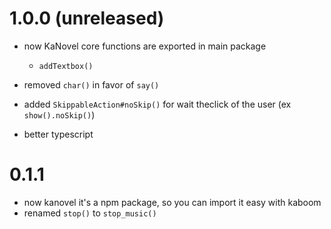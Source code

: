 # 1.0.0 (unreleased)

-   now KaNovel core functions are exported in main package

    -   `addTextbox()`

-   removed `char()` in favor of `say()`
-   added `SkippableAction#noSkip()` for wait theclick of the user (ex `show().noSkip()`)
-   better typescript

# 0.1.1

-   now kanovel it's a npm package, so you can import it easy with kaboom
-   renamed `stop()` to `stop_music()`
